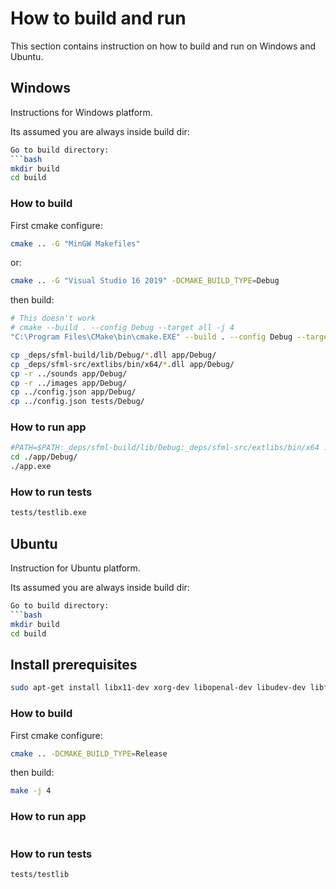 # How to build and run
This section contains instruction on how to build and run on Windows and Ubuntu.

## Windows
Instructions for Windows platform.

Its assumed you are always inside build dir:
```bash
Go to build directory:
```bash
mkdir build
cd build
```
### How to build
First cmake configure:
```bash
cmake .. -G "MinGW Makefiles"
```
or:
```bash
cmake .. -G "Visual Studio 16 2019" -DCMAKE_BUILD_TYPE=Debug
```

 then build:
```bash
# This doesn't work
# cmake --build . --config Debug --target all -j 4
"C:\Program Files\CMake\bin\cmake.EXE" --build . --config Debug --target ALL_BUILD -- /maxcpucount:10

cp _deps/sfml-build/lib/Debug/*.dll app/Debug/
cp _deps/sfml-src/extlibs/bin/x64/*.dll app/Debug/
cp -r ../sounds app/Debug/
cp -r ../images app/Debug/
cp ../config.json app/Debug/
cp ../config.json tests/Debug/
```

### How to run app
```bash
#PATH=$PATH:_deps/sfml-build/lib/Debug:_deps/sfml-src/extlibs/bin/x64 ./app/Debug/app.exe
cd ./app/Debug/
./app.exe
```

### How to run tests
```bash
tests/testlib.exe
```

## Ubuntu
Instruction for Ubuntu platform.

Its assumed you are always inside build dir:
```bash
Go to build directory:
```bash
mkdir build
cd build
```

## Install prerequisites
```bash
sudo apt-get install libx11-dev xorg-dev libopenal-dev libudev-dev libflac-dev libvorbis-dev libgl1-mesa-dev libfreetype6-dev
```

### How to build
First cmake configure:
```bash
cmake .. -DCMAKE_BUILD_TYPE=Release
```
 then build:
```bash
make -j 4
```

### How to run app
```bash
```

### How to run tests
```bash
tests/testlib
```
